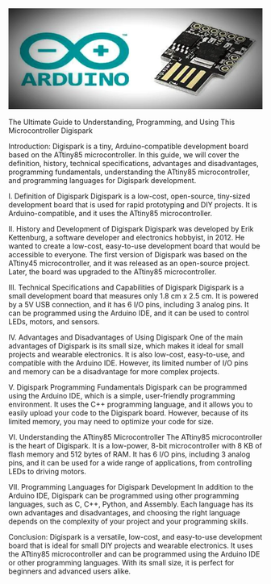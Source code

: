 <div align="center">          
<img src="fn/thumbnail.webp" alt="coding" width="1000px" height="200px" /></div>


The Ultimate Guide to Understanding, Programming, and Using This Microcontroller Digispark

Introduction:
Digispark is a tiny, Arduino-compatible development board based on the ATtiny85 microcontroller. In this guide, we will cover the definition, history, technical specifications, advantages and disadvantages, programming fundamentals, understanding the ATtiny85 microcontroller, and programming languages for Digispark development.

I. Definition of Digispark
Digispark is a low-cost, open-source, tiny-sized development board that is used for rapid prototyping and DIY projects. It is Arduino-compatible, and it uses the ATtiny85 microcontroller.

II. History and Development of Digispark
Digispark was developed by Erik Kettenburg, a software developer and electronics hobbyist, in 2012. He wanted to create a low-cost, easy-to-use development board that would be accessible to everyone. The first version of Digispark was based on the ATtiny45 microcontroller, and it was released as an open-source project. Later, the board was upgraded to the ATtiny85 microcontroller.

III. Technical Specifications and Capabilities of Digispark
Digispark is a small development board that measures only 1.8 cm x 2.5 cm. It is powered by a 5V USB connection, and it has 6 I/O pins, including 3 analog pins. It can be programmed using the Arduino IDE, and it can be used to control LEDs, motors, and sensors.

IV. Advantages and Disadvantages of Using Digispark
One of the main advantages of Digispark is its small size, which makes it ideal for small projects and wearable electronics. It is also low-cost, easy-to-use, and compatible with the Arduino IDE. However, its limited number of I/O pins and memory can be a disadvantage for more complex projects.

V. Digispark Programming Fundamentals
Digispark can be programmed using the Arduino IDE, which is a simple, user-friendly programming environment. It uses the C++ programming language, and it allows you to easily upload your code to the Digispark board. However, because of its limited memory, you may need to optimize your code for size.

VI. Understanding the ATtiny85 Microcontroller
The ATtiny85 microcontroller is the heart of Digispark. It is a low-power, 8-bit microcontroller with 8 KB of flash memory and 512 bytes of RAM. It has 6 I/O pins, including 3 analog pins, and it can be used for a wide range of applications, from controlling LEDs to driving motors.

VII. Programming Languages for Digispark Development
In addition to the Arduino IDE, Digispark can be programmed using other programming languages, such as C, C++, Python, and Assembly. Each language has its own advantages and disadvantages, and choosing the right language depends on the complexity of your project and your programming skills.

Conclusion:
Digispark is a versatile, low-cost, and easy-to-use development board that is ideal for small DIY projects and wearable electronics. It uses the ATtiny85 microcontroller and can be programmed using the Arduino IDE or other programming languages. With its small size, it is perfect for beginners and advanced users alike.

